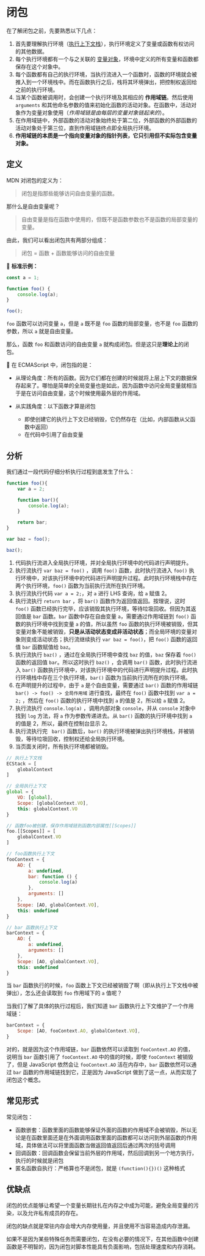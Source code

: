 # 闭包

在了解闭包之前，先要熟悉以下几点： 

1. 首先要理解执行环境（[执行上下文栈](../execution/execution-context-stack.md)），执行环境定义了变量或函数有权访问的其他数据。
2. 每个执行环境都有一个与之关联的 [变量对象](../execution/variable-object.md)，环境中定义的所有变量和函数都保存在这个对象中。
3. 每个函数都有自己的执行环境，当执行流进入一个函数时，函数的环境就会被推入到一个环境栈中。而在函数执行之后，栈将其环境弹出，把控制权返回给之前的执行环境。
4. 当某个函数被调用时，会创建一个执行环境及其相应的 **作用域链**。然后使用 `arguments` 和其他命名参数的值来初始化函数的活动对象。在函数中，活动对象作为变量对象使用（*作用域链是由每层的变量对象链起来的*）。
5. 在作用域链中，外部函数的活动对象始终处于第二位，外部函数的外部函数的活动对象处于第三位，直到作用域链终点即全局执行环境。
6. **作用域链的本质是一个指向变量对象的指针列表，它只引用但不实际包含变量对象。**

## 定义

MDN 对闭包的定义为：

> 闭包是指那些能够访问自由变量的函数。

那什么是自由变量呢？

> 自由变量是指在函数中使用的，但既不是函数参数也不是函数的局部变量的变量。

由此，我们可以看出闭包共有两部分组成：

> 闭包 = 函数 + 函数能够访问的自由变量

🌰 **标准示例：**

```js
const a = 1;

function foo() {
    console.log(a);
}

foo();
```

`foo` 函数可以访问变量 `a`，但是 `a` 既不是 `foo` 函数的局部变量，也不是 `foo` 函数的参数，所以 `a` 就是自由变量。

那么，函数 `foo` 和函数访问的自由变量 `a` 就构成闭包。但是这只是**理论上**的闭包。

🎉 在 ECMAScript 中，闭包指的是：

* 从理论角度：所有的函数。因为它们都在创建的时候就将上层上下文的数据保存起来了。哪怕是简单的全局变量也是如此，因为函数中访问全局变量就相当于是在访问自由变量，这个时候使用最外层的作用域。

* 从实践角度：以下函数才算是闭包
  * 即使创建它的执行上下文已经销毁，它仍然存在（比如，内部函数从父函数中返回）
  * 在代码中引用了自由变量

## 分析

我们通过一段代码仔细分析执行过程到底发生了什么：

```js
function foo(){
    var a = 2;

    function bar(){
        console.log(a);
    }

    return bar;
}

var baz = foo();

baz();
```

1. 代码执行流进入全局执行环境，并对全局执行环境中的代码进行声明提升。
2. 执行流执行 `var baz = foo()` ，调用 `foo()` 函数，此时执行流进入 `foo()` 执行环境中，对该执行环境中的代码进行声明提升过程。此时执行环境栈中存在两个执行环境，`foo()` 函数为当前执行流所在执行环境。
3. 执行流执行代码 `var a = 2;`，对 `a` 进行 LHS 查询，给 `a` 赋值 2。
4. 执行流执行 `return bar` ，将 `bar()` 函数作为返回值返回。按理说，这时 `foo()` 函数已经执行完毕，应该销毁其执行环境，等待垃圾回收。但因为其返回值是 `bar` 函数。`bar` 函数中存在自由变量 `a`，需要通过作用域链到 `foo()` 函数的执行环境中找到变量 `a` 的值，所以虽然 `foo` 函数的执行环境被销毁，但其变量对象不能被销毁，**只是从活动状态变成非活动状态**；而全局环境的变量对象则变成活动状态；执行流继续执行 `var baz = foo()`，把 `foo()` 函数的返回值 `bar` 函数赋值给 `baz`。
5. 执行流执行 `baz()` ，通过在全局执行环境中查找 `baz` 的值，`baz` 保存着 `foo()` 函数的返回值 `bar`。所以这时执行 `baz()` ，会调用 `bar()` 函数，此时执行流进入 `bar()` 函数执行环境中，对该执行环境中的代码进行声明提升过程。此时执行环境栈中存在三个执行环境，`bar()` 函数为当前执行流所在的执行环境。
6. 在声明提升的过程中，由于 `a` 是个自由变量，需要通过 `bar()` 函数的作用域链 `bar() -> foo() -> 全局作用域` 进行查找，最终在 `foo()` 函数中找到 `var a = 2;` ，然后在 `foo()` 函数的执行环境中找到 `a` 的值是 2，所以给 `a` 赋值 2。
7. 执行流执行 `console.log(a)` ，调用内部对象 `console`，并从 `console` 对象中找到 `log` 方法，将 `a` 作为参数传递进去。从 `bar()` 函数的执行环境中找到 `a` 的值是 2，所以，最终在控制台显示 2。
8. 执行流执行完 ` bar()` 函数后，`bar()` 的执行环境被弹出执行环境栈，并被销毁，等待垃圾回收，控制权还给全局执行环境。
9. 当页面关闭时，所有执行环境都被销毁。

```js
// 执行上下文栈
ECStack = [
    globalContext
]

// 全局执行上下文
global = {
    VO: [global],
    Scope: [globalContext.VO],
    this: globalContext.VO
}

// 函数foo被创建，保存作用域链到函数内部属性[[Scopes]]
foo.[[Scopes]] = [
    globalContext.VO
]
```

```js
// foo函数执行上下文
fooContext = {
    AO: {
        a: undefined,
        bar: function () {
            console.log(a)
        },
        arguments: []
    },
    Scope: [AO, globalContext.VO],
    this: undefined
}
```

```js
// bar 函数执行上下文
barContext = {
    AO: {
        a: undefined,
        arguments: []
    },
    Scope: [AO, globalContext.VO],
    this: undefined
}
```

当 `bar` 函数执行的时候，`foo` 函数上下文已经被销毁了啊（即从执行上下文栈中被弹出），怎么还会读取到 `foo` 作用域下的 `a` 值呢？

当我们了解了具体的执行过程后，我们知道 `bar` 函数执行上下文维护了一个作用域链：

```js
barContext = {
    Scope: [AO, fooContext.AO, globalContext.VO],
}
```

对的，就是因为这个作用域链，`bar` 函数依然可以读取到 `fooContext.AO` 的值，说明当 `bar` 函数引用了 `fooContext.AO` 中的值的时候，即使 `fooContext` 被销毁了，但是 JavaScript 依然会让 `fooContext.AO` 活在内存中，`bar` 函数依然可以通过 `bar` 函数的作用域链找到它，正是因为 JavaScript 做到了这一点，从而实现了闭包这个概念。

## 常见形式

常见闭包：

* 函数嵌套：函数里面的函数能够保证外面的函数的作用域不会被销毁，所以无论是在函数里面还是在外面调用函数里面的函数都可以访问到外层函数的作用域，具体做法可以将里面函数当做返回值返回后通过两次的括号调用
* 回调函数：回调函数会保留当前外层的作用域，然后回调到另一个地方执行，执行的时候就是闭包
* 匿名函数自执行：严格算也不是闭包，就是 `(function(){})()` 这种格式

## 优缺点

闭包的优点能够让希望一个变量长期驻扎在内存之中成为可能，避免全局变量的污染，以及允许私有成员的存在。

闭包的缺点就是常驻内存会增大内存使用量，并且使用不当容易造成内存泄漏。

如果不是因为某些特殊任务而需要闭包，在没有必要的情况下，在其他函数中创建函数是不明智的，因为闭包对脚本性能具有负面影响，包括处理速度和内存消耗。





